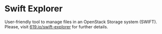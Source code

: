 Swift Explorer
========

User-friendly tool to manage files in an OpenStack Storage system (SWIFT). Please, visit [619.io/swift-explorer](http://www.619.io/swift-explorer) for further details.
